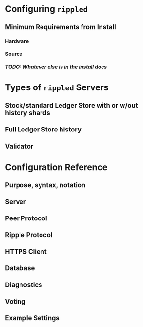 # Configuring `rippled`

## Minimum Requirements from Install

### Hardware
### Source

### ***TODO: Whatever else is in the install docs***

# Types of `rippled` Servers

## Stock/standard Ledger Store with or w/out history shards

## Full Ledger Store history

## Validator

# Configuration Reference

## Purpose, syntax, notation

## Server

## Peer Protocol

## Ripple Protocol

## HTTPS Client

## Database

## Diagnostics

## Voting

## Example Settings

